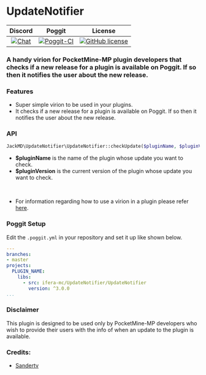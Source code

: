 # UpdateNotifier 

| Discord | Poggit | License |
|:--:|:--:|:--:|
|[![Chat](https://img.shields.io/badge/chat-on%20discord-7289da.svg)](https://discord.gg/urQt6ETgYu)|[![Poggit-CI](https://poggit.pmmp.io/ci.shield/ifera-mc/UpdateNotifier/UpdateNotifier)](https://poggit.pmmp.io/ci/ifera-mc/UpdateNotifier/UpdateNotifier)|[![GitHub license](https://img.shields.io/github/license/Ifera/UpdateNotifier.svg)](https://github.com/Ifera/UpdateNotifier/blob/master/LICENSE)|

### A handy virion for PocketMine-MP plugin developers that checks if a new release for a plugin is available on Poggit. If so then it notifies the user about the new release.

### Features

- Super simple virion to be used in your plugins.
- It checks if a new release for a plugin is available on Poggit. If so then it notifies the user about the new release.

### API

```php
JackMD\UpdateNotifier\UpdateNotifier::checkUpdate($pluginName, $pluginVersion);
```
- **$pluginName** is the name of the plugin whose update you want to check.
- **$pluginVersion** is the current version of the plugin whose update you want to check.

<br />

- For information regarding how to use a virion in a plugin please refer [here](https://poggit.github.io/support/virion.html).

### Poggit Setup

Edit the `.poggit.yml` in your repository and set it up like shown below.

```yml
--- 
branches:
- master
projects:
  PLUGIN_NAME:
    libs:
      - src: ifera-mc/UpdateNotifier/UpdateNotifier
        version: ^3.0.0
...
```

### Disclaimer

This plugin is designed to be used only by PocketMine-MP developers who wish to provide their users with the info of when an update to the plugin is available.

### Credits:

- [Sandertv](https://github.com/Sandertv) 
